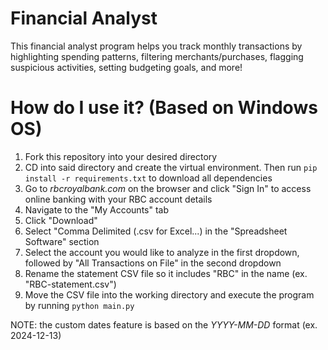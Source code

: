 # Financial Analyst

This financial analyst program helps you track monthly transactions by highlighting spending patterns, filtering merchants/purchases, flagging suspicious activities, setting budgeting goals, and more!

# How do I use it? (Based on Windows OS)
1) Fork this repository into your desired directory
2) CD into said directory and create the virtual environment. Then run `pip install -r requirements.txt` to download all dependencies
4) Go to _rbcroyalbank.com_ on the browser and click "Sign In" to access online banking with your RBC account details
5) Navigate to the "My Accounts" tab
6) Click "Download"
7) Select "Comma Delimited (.csv for Excel...) in the "Spreadsheet Software" section
8) Select the account you would like to analyze in the first dropdown, followed by "All Transactions on File" in the second dropdown
9) Rename the statement CSV file so it includes "RBC" in the name (ex. "RBC-statement.csv")
10) Move the CSV file into the working directory and execute the program by running `python main.py`

NOTE: the custom dates feature is based on the _YYYY-MM-DD_ format (ex. 2024-12-13)

